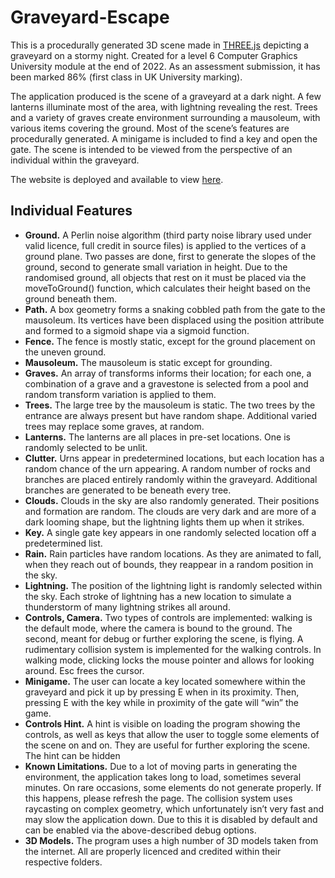 # Graveyard-Escape
This is a procedurally generated 3D scene made in [THREE.js](https://threejs.org/) depicting a graveyard on a stormy night. Created for a level 6 Computer Graphics University module at the end of 2022. As an assessment submission, it has been marked 86% (first class in UK University marking).

The application produced is the scene of a graveyard at a dark night. A few lanterns illuminate most of the area, with lightning revealing the rest. Trees and a variety of graves create environment surrounding a mausoleum, with various items covering the ground. Most of the scene’s features are procedurally generated. A minigame is included to find a key and open the gate. The scene is intended to be viewed from the perspective of an individual within the graveyard.

The website is deployed and available to view [here](https://mkocvara.github.io/Graveyard-Escape/).

## Individual Features
*	**Ground.** A Perlin noise algorithm (third party noise library used under valid licence, full credit in source files) is applied to the vertices of a ground plane. Two passes are done, first to generate the slopes of the ground, second to generate small variation in height. Due to the randomised ground, all objects that rest on it must be placed via the moveToGround() function, which calculates their height based on the ground beneath them.
*	**Path.** A box geometry forms a snaking cobbled path from the gate to the mausoleum. Its vertices have been displaced using the position attribute and formed to a sigmoid shape via a sigmoid function.
*	**Fence.** The fence is mostly static, except for the ground placement on the uneven ground.
*	**Mausoleum.** The mausoleum is static except for grounding.
*	**Graves.** An array of transforms informs their location; for each one, a combination of a grave and a gravestone is selected from a pool and random transform variation is applied to them.
*	**Trees.** The large tree by the mausoleum is static. The two trees by the entrance are always present but have random shape. Additional varied trees may replace some graves, at random.
*	**Lanterns.** The lanterns are all places in pre-set locations. One is randomly selected to be unlit.
*	**Clutter.** Urns appear in predetermined locations, but each location has a random chance of the urn appearing. A random number of rocks and branches are placed entirely randomly within the graveyard. Additional branches are generated to be beneath every tree.
*	**Clouds.** Clouds in the sky are also randomly generated. Their positions and formation are random. The clouds are very dark and are more of a dark looming shape, but the lightning lights them up when it strikes.
*	**Key.** A single gate key appears in one randomly selected location off a predetermined list.
*	**Rain.** Rain particles have random locations. As they are animated to fall, when they reach out of bounds, they reappear in a random position in the sky.
*	**Lightning.** The position of the lightning light is randomly selected within the sky. Each stroke of lightning has a new location to simulate a thunderstorm of many lightning strikes all around. 
*	**Controls, Camera.** Two types of controls are implemented: walking is the default mode, where the camera is bound to the ground. The second, meant for debug or further exploring the scene, is flying. A rudimentary collision system is implemented for the walking controls. In walking mode, clicking locks the mouse pointer and allows for looking around. Esc frees the cursor.
*	**Minigame.** The user can locate a key located somewhere within the graveyard and pick it up by pressing E when in its proximity. Then, pressing E with the key while in proximity of the gate will “win” the game.
*	**Controls Hint.** A hint is visible on loading the program showing the controls, as well as keys that allow the user to toggle some elements of the scene on and on. They are useful for further exploring the scene. The hint can be hidden
*	**Known Limitations.** Due to a lot of moving parts in generating the environment, the application takes long to load, sometimes several minutes. On rare occasions, some elements do not generate properly. If this happens, please refresh the page. The collision system uses raycasting on complex geometry, which unfortunately isn’t very fast and may slow the application down. Due to this it is disabled by default and can be enabled via the above-described debug options.
*	**3D Models.** The program uses a high number of 3D models taken from the internet. All are properly licenced and credited within their respective folders.
